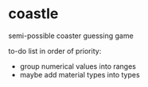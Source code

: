 # coastle
semi-possible coaster guessing game

to-do list in order of priority:
- group numerical values into ranges
- maybe add material types into types
